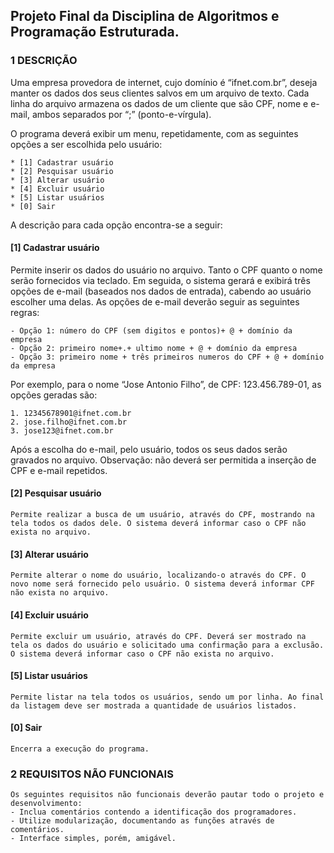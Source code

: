 ## Projeto Final da Disciplina de Algoritmos e Programação Estruturada.


### 1 DESCRIÇÃO

Uma empresa provedora de internet, cujo domínio é “ifnet.com.br”, deseja manter os dados dos seus clientes salvos em um arquivo de texto. Cada linha do arquivo armazena os dados de um cliente que são CPF, nome e e-mail, ambos separados por “;” (ponto-e-vírgula).

O programa deverá exibir um menu, repetidamente, com as seguintes opções a ser escolhida pelo usuário:

	* [1] Cadastrar usuário
	* [2] Pesquisar usuário
	* [3] Alterar usuário
	* [4] Excluir usuário
	* [5] Listar usuários
	* [0] Sair

A descrição para cada opção encontra-se a seguir:

#### [1] Cadastrar usuário

Permite inserir os dados do usuário no arquivo. Tanto o CPF quanto o nome serão fornecidos via teclado. Em seguida, o sistema gerará e exibirá três opções de e-mail (baseados nos dados de entrada), cabendo ao usuário escolher uma delas. As opções de e-mail deverão seguir as seguintes regras:

	- Opção 1: número do CPF (sem digitos e pontos)+ @ + domínio da empresa
	- Opção 2: primeiro nome+.+ ultimo nome + @ + domínio da empresa
	- Opção 3: primeiro nome + três primeiros numeros do CPF + @ + domínio da empresa

Por exemplo, para o nome “Jose Antonio Filho”, de CPF: 123.456.789-01, as opções geradas são:

	1. 12345678901@ifnet.com.br
	2. jose.filho@ifnet.com.br
	3. jose123@ifnet.com.br

Após a escolha do e-mail, pelo usuário, todos os seus dados serão gravados no arquivo.
Observação: não deverá ser permitida a inserção de CPF e e-mail repetidos.

#### [2] Pesquisar usuário

	Permite realizar a busca de um usuário, através do CPF, mostrando na tela todos os dados dele. O sistema deverá informar caso o CPF não exista no arquivo.

#### [3] Alterar usuário
	
	Permite alterar o nome do usuário, localizando-o através do CPF. O novo nome será fornecido pelo usuário. O sistema deverá informar CPF não exista no arquivo.

#### [4] Excluir usuário

	Permite excluir um usuário, através do CPF. Deverá ser mostrado na tela os dados do usuário e solicitado uma confirmação para a exclusão. O sistema deverá informar caso o CPF não exista no arquivo.

#### [5] Listar usuários
	Permite listar na tela todos os usuários, sendo um por linha. Ao final da listagem deve ser mostrada a quantidade de usuários listados.

#### [0] Sair
	Encerra a execução do programa.


### 2 REQUISITOS NÃO FUNCIONAIS
	Os seguintes requisitos não funcionais deverão pautar todo o projeto e desenvolvimento: 
	- Inclua comentários contendo a identificação dos programadores.
	- Utilize modularização, documentando as funções através de comentários.
	- Interface simples, porém, amigável.